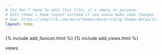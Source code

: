 ```yaml
---
# You don't need to edit this file, it's empty on purpose.
# Edit theme's home layout instead if you wanna make some changes
# See: https://jekyllrb.com/docs/themes/#overriding-theme-defaults
layout: home
---
```

{% include add_favicon.html %}
{% include add_views.html %}

<span id="busuanzi_container_site_uv">
   views: <span id="busuanzi_value_site_uv"></span>
</span>
